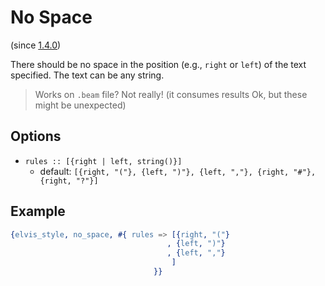 # No Space

(since [1.4.0](https://github.com/inaka/elvis_core/releases/tag/1.4.0))

There should be no space in the position (e.g., `right` or `left`) of the text specified. The text
can be any string.

> Works on `.beam` file? Not really! (it consumes results Ok, but these might be unexpected)

## Options

- `rules :: [{right | left, string()}]`
  - default: `[{right, "("}, {left, ")"}, {left, ","}, {right, "#"}, {right, "?"}]`

## Example

```erlang
{elvis_style, no_space, #{ rules => [{right, "("}
                                   , {left, ")"}
                                   , {left, ","}
                                    ]
                                }}
```
